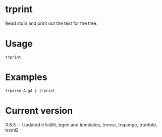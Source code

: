 # trprint

Read stdin and print out the text for the tree.

# Usage

    trprint

# Examples

    trparse A.g4 | trprint

# Current version

0.8.3 -- Updated trfoldlit, trgen and templates, trmvsr, trsponge, trunfold, trxml2
